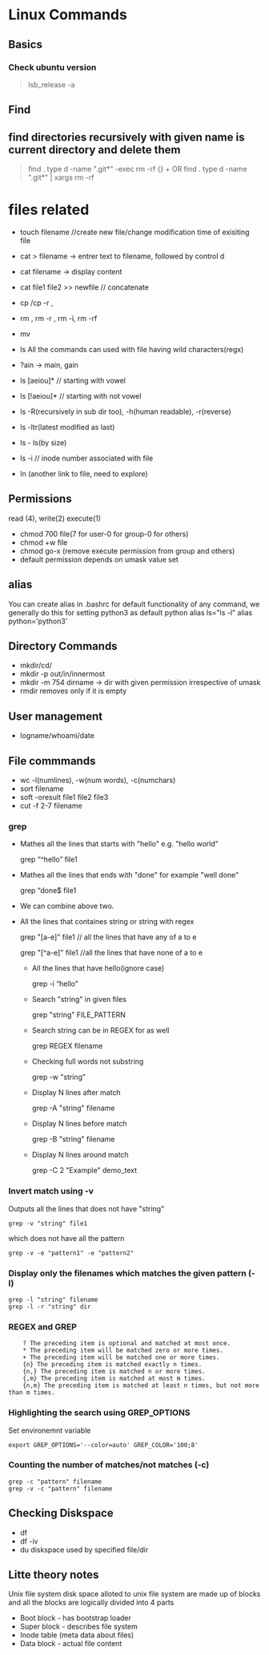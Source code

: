 # Linux Commands

## Basics
### Check ubuntu version
> lsb_release -a


## Find 
## find directories recursively with given name is current directory and delete them
> find . type d -name ".git*" -exec rm -rf {} +  OR
> find . type d -name ".git*" | xargs rm -rf 

# files related
- touch filename  //create new file/change modification time of exisiting file
- cat > filename -> entrer text to filename, followed by control d
- cat filename  -> display content
- cat file1 file2 >> newfile // concatenate

- cp /cp -r , 
- rm , rm -r , rm -i, rm -rf 
- mv
- ls
All the commands can used with file having wild characters(regx)
- ?ain -> main, gain
- ls [aeiou]* // starting with vowel
- ls [!aeiou]* // starting with not vowel
- ls -R(recursively in sub dir too), -h(human readable), -r(reverse)
- ls -ltr(latest modified as last)
- ls - ls(by size)
- ls -i // inode number associated with file
- ln (another link to file, need to explore)

## Permissions
read (4), write(2) execute(1)
- chmod 700 file(7 for user-0 for group-0 for others)
- chmod +w file 
- chmod go-x (remove execute permission from group and others)
- default permission depends on umask value set

## alias 
You can create alias in .bashrc for default functionality of any command, we generally do this for setting python3 as default python
alias ls="ls -l" 
alias python='python3'

## Directory Commands
- mkdir/cd/
- mkdir -p out/in/innermost
- mkdir -m 754 dirname -> dir with given permission irrespective of umask
- rmdir removes only if it is empty

## User management
- logname/whoami/date

## File commmands
- wc -l(numlines), -w(num words), -c(numchars)
- sort filename
- soft -oresult file1 file2 file3
- cut -f 2-7 filename

### grep
- Mathes all the lines that starts with "hello" e.g. "hello world"

    grep “^hello” file1

- Mathes all the lines that ends with "done" for example "well done"

    grep “done$ file1 

- We can combine above two.

- All the lines that containes string or string with regex

    grep "[a-e]" file1 // all the lines that have any of a to e
    
    grep "[^a-e]" file1 //all the lines that have none of a to e
    
    - All the lines that have hello(ignore case)

        grep -i “hello”

    - Search "string" in given files

        grep "string" FILE_PATTERN
    
    - Search string can be in REGEX for as well
        
        grep REGEX filename

    - Checking full words not substring 
        
        grep -w "string"

    - Display N lines after match

        grep -A <N> "string" filename

    - Display N lines before match

        grep -B <N> "string" filename

    - Display N lines around match
    
        grep -C 2 "Example" demo_text

### Invert match using -v 
Outputs all the lines that does not have "string"

    grep -v "string" file1

which does not have all the pattern
    
    grep -v -e "pattern1" -e "pattern2"

### Display only the filenames which matches the given pattern (-l)

    grep -l "string" filename
    grep -l -r "string" dir

### REGEX and GREP
```
    ? The preceding item is optional and matched at most once.
    * The preceding item will be matched zero or more times.
    + The preceding item will be matched one or more times.
    {n} The preceding item is matched exactly n times.
    {n,} The preceding item is matched n or more times.
    {,m} The preceding item is matched at most m times.
    {n,m} The preceding item is matched at least n times, but not more than m times.    
```

### Highlighting the search using GREP_OPTIONS
Set environemnt variable

    export GREP_OPTIONS='--color=auto' GREP_COLOR='100;8'

### Counting the number of matches/not matches (-c)

    grep -c "pattern" filename
    grep -v -c "pattern" filename


## Checking Diskspace 
- df 
- df -iv
- du diskspace used by specified file/dir

## Litte theory notes
Unix file system
disk space alloted to unix file system are made up of blocks
and all the blocks  are logically divided into 4 parts 
- Boot block - has bootstrap loader
- Super block - describes file system
- Inode table (meta data about files)
- Data block - actual file content